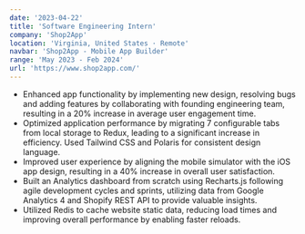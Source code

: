 ```yaml
---
date: '2023-04-22'
title: 'Software Engineering Intern'
company: 'Shop2App'
location: 'Virginia, United States · Remote'
navbar: 'Shop2App - Mobile App Builder'
range: 'May 2023 - Feb 2024'
url: 'https://www.shop2app.com/'
---
```


- Enhanced app functionality by implementing new design, resolving bugs and adding features by collaborating with founding engineering team, resulting in a 20% increase in average user engagement time.
- Optimized application performance by migrating 7 configurable tabs from local storage to Redux, leading to a significant increase in efficiency. Used Tailwind CSS and Polaris for consistent design language.
- Improved user experience by aligning the mobile simulator with the iOS app design, resulting in a 40% increase in overall user satisfaction.
- Built an Analytics dashboard from scratch using Recharts.js following agile development cycles and sprints, utilizing data from Google Analytics 4 and Shopify REST API to provide valuable insights.
- Utilized Redis to cache website static data, reducing load times and improving overall performance by enabling faster reloads.
